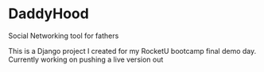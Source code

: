 DaddyHood
=========

Social Networking tool for fathers

This is a Django project I created for my RocketU bootcamp final demo day. Currently working on pushing a live version out
